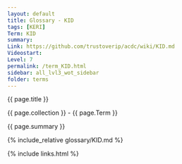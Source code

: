 ```yaml
---
layout: default
title: Glossary - KID
tags: [KERI]
Term: KID
summary: 
Link: https://github.com/trustoverip/acdc/wiki/KID.md
Videostart: 
Level: 7
permalink: /term_KID.html
sidebar: all_lvl3_wot_sidebar
folder: terms
---
```


{{ page.title }}

{{ page.collection }} - {{ page.Term }}

   {{ page.summary }}

{% include_relative glossary/KID.md %}

 {% include links.html %} 
